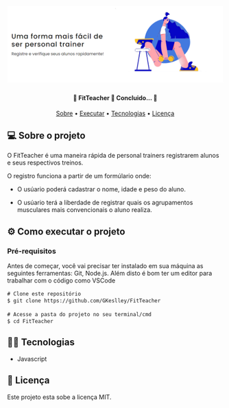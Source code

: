 <h1 align="center">
  <img alt="NextLevelWeek" title="#NextLevelWeek" src="./imgs/assets/banner.png" />
</h1>

<h4 align="center"> 
	🚧  FitTeacher 🚀 Concluido...  🚧
</h4>

<p align="center">
 <a href="#sobre">Sobre</a> •
 <a href="#executar">Executar</a> • 
 <a href="#tecnologias">Tecnologias</a> • 
 <a href="#licenca">Licença</a> 
</p>

<h2 style="center" id="sobre">💻 Sobre o projeto</h2>

<p style="center">O FitTeacher é uma maneira rápida de personal trainers registrarem alunos e seus respectivos treinos.</p>
<p style="center">O registro funciona a partir de um formúlario onde:</p>

- O usúario poderá cadastrar o nome, idade e peso do aluno.

- O usúario terá a liberdade de registrar quais os agrupamentos musculares mais convencionais o aluno realiza.

<h2 style="center" id="executar">⚙ Como executar o projeto </h2>

### Pré-requisitos
Antes de começar, você vai precisar ter instalado em sua máquina as seguintes ferramentas: Git, Node.js. Além disto é bom ter um editor para trabalhar com o código como VSCode

```
# Clone este repositório
$ git clone https://github.com/GKeslley/FitTeacher

# Acesse a pasta do projeto no seu terminal/cmd
$ cd FitTeacher
```
<h2 style="center" id="tecnologias">👨‍💻 Tecnologias</h2>

- Javascript

<h2 style="center" id="licenca">📝 Licença</h2>

Este projeto esta sobe a licença MIT.
